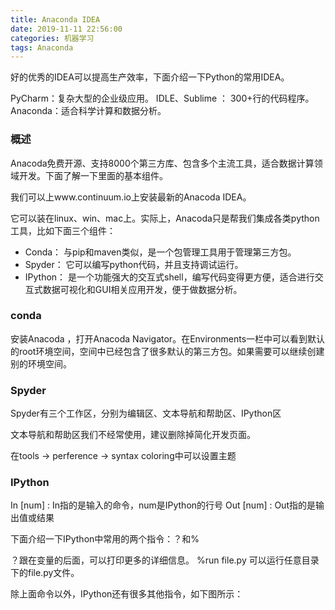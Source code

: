 ```yaml
---
title: Anaconda IDEA
date: 2019-11-11 22:56:00
categories: 机器学习
tags: Anaconda
---
```


好的优秀的IDEA可以提高生产效率，下面介绍一下Python的常用IDEA。

PyCharm：复杂大型的企业级应用。
IDLE、Sublime ： 300+行的代码程序。
Anaconda：适合科学计算和数据分析。


### 概述

Anacoda免费开源、支持8000个第三方库、包含多个主流工具，适合数据计算领域开发。下面了解一下里面的基本组件。

我们可以上www.continuum.io上安装最新的Anacoda IDEA。

它可以装在linux、win、mac上。实际上，Anacoda只是帮我们集成各类python工具，比如下面三个组件：

* Conda： 与pip和maven类似，是一个包管理工具用于管理第三方包。
* Spyder： 它可以编写python代码，并且支持调试运行。
* IPython： 是一个功能强大的交互式shell，编写代码变得更方便，适合进行交互式数据可视化和GUI相关应用开发，便于做数据分析。

### conda

安装Anacoda ，打开Anacoda Navigator。在Environments一栏中可以看到默认的root环境空间，空间中已经包含了很多默认的第三方包。如果需要可以继续创建别的环境空间。

### Spyder

Spyder有三个工作区，分别为编辑区、文本导航和帮助区、IPython区

文本导航和帮助区我们不经常使用，建议删除掉简化开发页面。

在tools -> perference -> syntax coloring中可以设置主题

### IPython

In [num] : In指的是输入的命令，num是IPython的行号
Out [num] : Out指的是输出值或结果

下面介绍一下IPython中常用的两个指令：？和%

？跟在变量的后面，可以打印更多的详细信息。
%run file.py 可以运行任意目录下的file.py文件。

除上面命令以外，IPython还有很多其他指令，如下图所示：

 